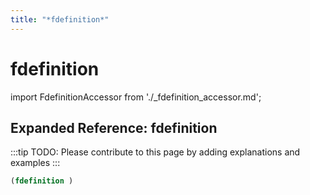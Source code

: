 ```yaml
---
title: "*fdefinition*"
---
```


# fdefinition

import FdefinitionAccessor from './_fdefinition_accessor.md';

<FdefinitionAccessor />

## Expanded Reference: fdefinition

:::tip
TODO: Please contribute to this page by adding explanations and examples
:::

```lisp
(fdefinition )
```
